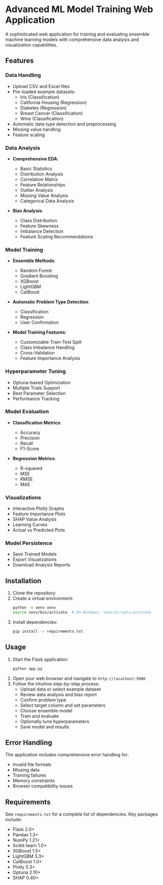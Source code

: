 # Advanced ML Model Training Web Application

A sophisticated web application for training and evaluating ensemble machine learning models with comprehensive data analysis and visualization capabilities.

## Features

### Data Handling
- Upload CSV and Excel files
- Pre-loaded example datasets:
  - Iris (Classification)
  - California Housing (Regression)
  - Diabetes (Regression)
  - Breast Cancer (Classification)
  - Wine (Classification)
- Automatic data type detection and preprocessing
- Missing value handling
- Feature scaling

### Data Analysis
- **Comprehensive EDA**:
  - Basic Statistics
  - Distribution Analysis
  - Correlation Matrix
  - Feature Relationships
  - Outlier Analysis
  - Missing Value Analysis
  - Categorical Data Analysis

- **Bias Analysis**:
  - Class Distribution
  - Feature Skewness
  - Imbalance Detection
  - Feature Scaling Recommendations

### Model Training
- **Ensemble Methods**:
  - Random Forest
  - Gradient Boosting
  - XGBoost
  - LightGBM
  - CatBoost

- **Automatic Problem Type Detection**:
  - Classification
  - Regression
  - User Confirmation

- **Model Training Features**:
  - Customizable Train-Test Split
  - Class Imbalance Handling
  - Cross-Validation
  - Feature Importance Analysis

### Hyperparameter Tuning
- Optuna-based Optimization
- Multiple Trials Support
- Best Parameter Selection
- Performance Tracking

### Model Evaluation
- **Classification Metrics**:
  - Accuracy
  - Precision
  - Recall
  - F1-Score

- **Regression Metrics**:
  - R-squared
  - MSE
  - RMSE
  - MAE

### Visualizations
- Interactive Plotly Graphs
- Feature Importance Plots
- SHAP Value Analysis
- Learning Curves
- Actual vs Predicted Plots

### Model Persistence
- Save Trained Models
- Export Visualizations
- Download Analysis Reports

## Installation

1. Clone the repository
2. Create a virtual environment:
   ```bash
   python -m venv venv
   source venv/bin/activate  # On Windows: venv\Scripts\activate
   ```
3. Install dependencies:
   ```bash
   pip install -r requirements.txt
   ```

## Usage

1. Start the Flask application:
   ```bash
   python app.py
   ```
2. Open your web browser and navigate to `http://localhost:5000`
3. Follow the intuitive step-by-step process:
   - Upload data or select example dataset
   - Review data analysis and bias report
   - Confirm problem type
   - Select target column and set parameters
   - Choose ensemble model
   - Train and evaluate
   - Optionally tune hyperparameters
   - Save model and results

## Error Handling

The application includes comprehensive error handling for:
- Invalid file formats
- Missing data
- Training failures
- Memory constraints
- Browser compatibility issues

## Requirements

See `requirements.txt` for a complete list of dependencies. Key packages include:
- Flask 2.0+
- Pandas 1.3+
- NumPy 1.21+
- Scikit-learn 1.0+
- XGBoost 1.5+
- LightGBM 3.3+
- CatBoost 1.0+
- Plotly 5.3+
- Optuna 2.10+
- SHAP 0.40+
